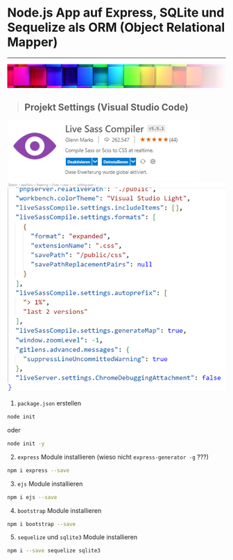 # Node.js App auf Express, SQLite und Sequelize als ORM (Object Relational Mapper)

---
![](/public/img/colorful-wall_sm1.png)
>## Projekt Settings (Visual Studio Code)
![](/public/img/LiveSassCompiler.png)![](/public/img/settings.json4LSC.png)

1. `package.json` erstellen
```bash
node init 
```

oder

```bash
node init -y
```

2. `express` Module installieren (wieso nicht `express-generator -g` ???)

```bash
npm i express --save 
```

3. `ejs` Module installieren

```bash
npm i ejs --save 
```

4. `bootstrap` Module installieren

```bash
npm i bootstrap --save 
```

5. `sequelize` und `sqlite3` Module installieren

```bash
npm i --save sequelize sqlite3
```